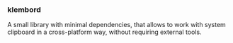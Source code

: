 ### klembord

A small library with minimal dependencies, that allows to work with system clipboard in a cross-platform way, without requiring external tools.
